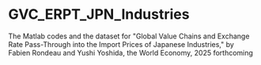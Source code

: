 # GVC_ERPT_JPN_Industries
The Matlab codes and the dataset for "Global Value Chains and Exchange Rate Pass-Through into the Import Prices of Japanese Industries," by Fabien Rondeau and Yushi Yoshida, the World Economy, 2025 forthcoming
